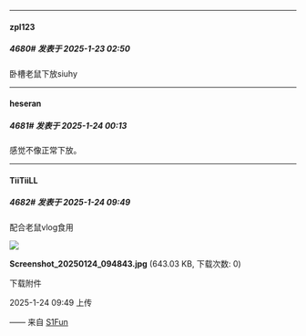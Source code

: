 ﻿
*****

####  zpl123  
##### 4680#       发表于 2025-1-23 02:50

卧槽老鼠下放siuhy


*****

####  heseran  
##### 4681#       发表于 2025-1-24 00:13

感觉不像正常下放。


*****

####  TiiTiiLL  
##### 4682#       发表于 2025-1-24 09:49

配合老鼠vlog食用

<img src="https://img.saraba1st.com/forum/202501/24/094918c0l5tl84nmdklmad.jpg" referrerpolicy="no-referrer">

<strong>Screenshot_20250124_094843.jpg</strong> (643.03 KB, 下载次数: 0)

下载附件

2025-1-24 09:49 上传

—— 来自 [S1Fun](https://s1fun.koalcat.com)

